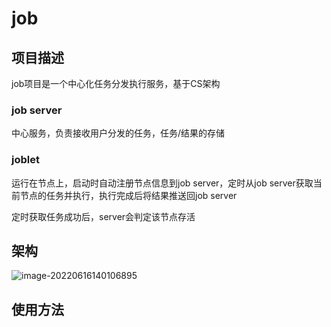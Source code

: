 # job

## 项目描述

job项目是一个中心化任务分发执行服务，基于CS架构

### job server

中心服务，负责接收用户分发的任务，任务/结果的存储

### joblet

运行在节点上，启动时自动注册节点信息到job server，定时从job server获取当前节点的任务并执行，执行完成后将结果推送回job server

定时获取任务成功后，server会判定该节点存活

## 架构

![image-20220616140106895](D:\goProjects\job\images\readme-1.png)

## 使用方法